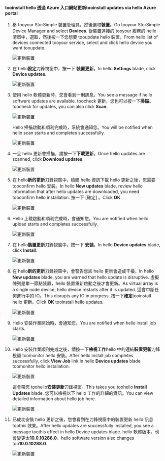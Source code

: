 <!--author=alkohli last changed: 11/07/16 -->

#### <a name="tooinstall-updates-via-hello-azure-portal"></a><span data-ttu-id="92a9f-101">tooinstall hello 透過 Azure 入口網站更新</span><span class="sxs-lookup"><span data-stu-id="92a9f-101">tooinstall updates via hello Azure portal</span></span>

1. <span data-ttu-id="92a9f-102">移 tooyour StorSimple 裝置管理員，然後選取**裝置**。</span><span class="sxs-lookup"><span data-stu-id="92a9f-102">Go tooyour StorSimple Device Manager and select **Devices**.</span></span> <span data-ttu-id="92a9f-103">從裝置連接的 tooyour 服務的 hello 清單中，選取，然後按一下您想要 tooupdate hello 裝置。</span><span class="sxs-lookup"><span data-stu-id="92a9f-103">From hello list of devices connected tooyour service, select and click hello device you want tooupdate.</span></span> 

    ![更新裝置](../includes/media/storsimple-virtual-array-install-update-via-portal/azupdate1m.png) 

2. <span data-ttu-id="92a9f-105">在 hello**設定**刀鋒視窗中，按一下 **裝置更新**。</span><span class="sxs-lookup"><span data-stu-id="92a9f-105">In hello **Settings** blade, click **Device updates**.</span></span> 

    ![更新裝置](../includes/media/storsimple-virtual-array-install-update-via-portal/azupdate2m.png)  

3. <span data-ttu-id="92a9f-107">使用 hello 軟體更新時，您會看到一則訊息。</span><span class="sxs-lookup"><span data-stu-id="92a9f-107">You see a message if hello software updates are available.</span></span> <span data-ttu-id="92a9f-108">toocheck 更新，您也可以按一下**掃描**。</span><span class="sxs-lookup"><span data-stu-id="92a9f-108">toocheck for updates, you can also click **Scan**.</span></span>

    ![更新裝置](../includes/media/storsimple-virtual-array-install-update-via-portal/azupdate3m.png)

    <span data-ttu-id="92a9f-110">Hello 掃描啟動和順利完成時，系統會通知您。</span><span class="sxs-lookup"><span data-stu-id="92a9f-110">You will be notified when hello scan starts and completes successfully.</span></span>

    ![更新裝置](../includes/media/storsimple-virtual-array-install-update-via-portal/azupdate5m.png)

4. <span data-ttu-id="92a9f-112">一旦 hello 更新會掃描，請按一下**下載更新**。</span><span class="sxs-lookup"><span data-stu-id="92a9f-112">Once hello updates are scanned, click **Download updates**.</span></span> 

    ![更新裝置](../includes/media/storsimple-virtual-array-install-update-via-portal/azupdate6m.png)

5. <span data-ttu-id="92a9f-114">在 hello**新的更新**刀鋒視窗中，檢閱 hello 資訊下載 hello 更新之後，您需要 tooconfirm hello 安裝。</span><span class="sxs-lookup"><span data-stu-id="92a9f-114">In hello **New updates** blade, review hello information that after hello updates are downloaded, you need tooconfirm hello installation.</span></span> <span data-ttu-id="92a9f-115">按一下 [確定] 。</span><span class="sxs-lookup"><span data-stu-id="92a9f-115">Click **OK**.</span></span>

    ![更新裝置](../includes/media/storsimple-virtual-array-install-update-via-portal/azupdate7m.png)

6. <span data-ttu-id="92a9f-117">Hello 上載啟動和順利完成時，會通知您。</span><span class="sxs-lookup"><span data-stu-id="92a9f-117">You are notified when hello upload starts and completes successfully.</span></span>

     ![更新裝置](../includes/media/storsimple-virtual-array-install-update-via-portal/azupdate8m.png)

5. <span data-ttu-id="92a9f-119">在 hello**裝置更新**刀鋒視窗中，按一下 **安裝**。</span><span class="sxs-lookup"><span data-stu-id="92a9f-119">In hello **Device updates** blade, click **Install**.</span></span>

     ![更新裝置](../includes/media/storsimple-virtual-array-install-update-via-portal/azupdate11m.png)   

6. <span data-ttu-id="92a9f-121">在 hello**新的更新**刀鋒視窗中，會警告您該 hello 更新會造成干擾。</span><span class="sxs-lookup"><span data-stu-id="92a9f-121">In hello **New updates** blade, you are warned that hello update is disruptive.</span></span> <span data-ttu-id="92a9f-122">虛擬陣列是單一節點裝置，hello 裝置重新啟動之後才會更新。</span><span class="sxs-lookup"><span data-stu-id="92a9f-122">As virtual array is a single node device, hello device restarts after it is updated.</span></span> <span data-ttu-id="92a9f-123">這會中斷任何進行中的 IO。</span><span class="sxs-lookup"><span data-stu-id="92a9f-123">This disrupts any IO in progress.</span></span> <span data-ttu-id="92a9f-124">按一下**確定**tooinstall hello 更新。</span><span class="sxs-lookup"><span data-stu-id="92a9f-124">Click **OK** tooinstall hello updates.</span></span> 

    ![更新裝置](../includes/media/storsimple-virtual-array-install-update-via-portal/azupdate12m.png) 

7. <span data-ttu-id="92a9f-126">Hello 安裝作業開始時，會通知您。</span><span class="sxs-lookup"><span data-stu-id="92a9f-126">You are notified when hello install job starts.</span></span> 

    ![更新裝置](../includes/media/storsimple-virtual-array-install-update-via-portal/azupdate13m.png)

8.  <span data-ttu-id="92a9f-128">Hello 安裝作業順利完成之後，請按一下**檢視工作**hello 中的連結**裝置更新**刀鋒視窗 toomonitor hello 安裝。</span><span class="sxs-lookup"><span data-stu-id="92a9f-128">After hello install job completes successfully, click **View Job** link in hello **Device updates** blade toomonitor hello installation.</span></span> 

    ![更新裝置](../includes/media/storsimple-virtual-array-install-update-via-portal/azupdate15m.png)

    <span data-ttu-id="92a9f-130">這會帶您 toohello**安裝更新**刀鋒視窗。</span><span class="sxs-lookup"><span data-stu-id="92a9f-130">This takes you toohello **Install Updates** blade.</span></span> <span data-ttu-id="92a9f-131">您可以檢視以下 hello 工作的詳細的資訊。</span><span class="sxs-lookup"><span data-stu-id="92a9f-131">You can view detailed information about hello job here.</span></span>

    ![更新裝置](../includes/media/storsimple-virtual-array-install-update-via-portal/azupdate16m.png)

9. <span data-ttu-id="92a9f-133">已成功安裝 hello 更新之後，您會看到在刀鋒視窗中的裝置更新 hello 訊息 toothis 效果。</span><span class="sxs-lookup"><span data-stu-id="92a9f-133">After hello updates are successfully installed, you see a message toothis effect in hello Device updates blade.</span></span> <span data-ttu-id="92a9f-134">hello 軟體版本，也會變更太**10.0.10288.0**。</span><span class="sxs-lookup"><span data-stu-id="92a9f-134">hello software version also changes too**10.0.10288.0**.</span></span> 

    ![更新裝置](../includes/media/storsimple-virtual-array-install-update-via-portal/azupdate17m.png)